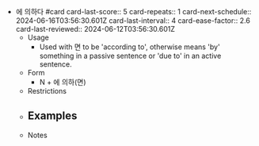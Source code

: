 - 에 의하다 #card
  card-last-score:: 5
  card-repeats:: 1
  card-next-schedule:: 2024-06-16T03:56:30.601Z
  card-last-interval:: 4
  card-ease-factor:: 2.6
  card-last-reviewed:: 2024-06-12T03:56:30.601Z
	- Usage
		- Used  with 면 to be 'according to', otherwise means 'by' something in a passive sentence or 'due to' in an active sentence.
	- Form
		- N + 에 의하(면)
	- Restrictions
	- Examples
		-
	- Notes